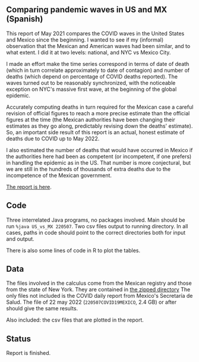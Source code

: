## Comparing pandemic waves in US and MX (Spanish)

This report of May 2021 compares the COVID waves in the United States and Mexico since the beginning.
I wanted to see if my (informal) observation that the Mexican and American waves had been similar, and
to what extent. I did it at two levels: national, and NYC vs Mexico City.

I made an effort make the time series correspond in terms of date of death (which in turn correlate approximately
to date of contagion) and number of deaths (which depend on percentage of COVID deaths reported). The waves
turned out to be reasonably synchronized, with the noticeable exception on NYC's massive first wave, at
the beginning of the global epidemic.

Accurately computing deaths in turn required for the Mexican case a careful revision of official figures
to reach a more precise estimate than the official figures at the time (the Mexican authorities have been
changing their estimates as they go along, predictably revising down the deaths' estimate). So, an important
side result of this report is an actual, honest estimate of deaths due to COVID up to May 2022.

I also estimated the number of deaths that would have occurred in Mexico if the authorities here had been
as competent (or incompetent, if one prefers) in handling the epidemic as in the US. That number is more
conjectural, but we are still in the hundreds of thousands of extra deaths due to the incompetence of the
Mexican government.

[The report is here](Comparando%20Olas%20Pandemicas%20MX%20vs%20EEUU.pdf). 


## Code

Three interrelated Java programs, no packages involved. Main should be run `%java US_vs_MX 220507`.
Two csv files output to running directory. In all cases, paths in code should point to the correct
directories both for input and output.

There is also some lines of code in R to plot the tables.


## Data

The files involved in the calculus come from the Mexican registry and those from the state of New York.
They are contained in [the zipped directory](./zip.rar)
The only files not included is the COVID daily report from Mexico's Secretaría de Salud.
The file of 22 may 2022 (`220507COVID19MEXICO`, 2.4 GB) or after should give the same results. 

Also included: the csv files that are plotted in the report.


## Status

Report is finished.
